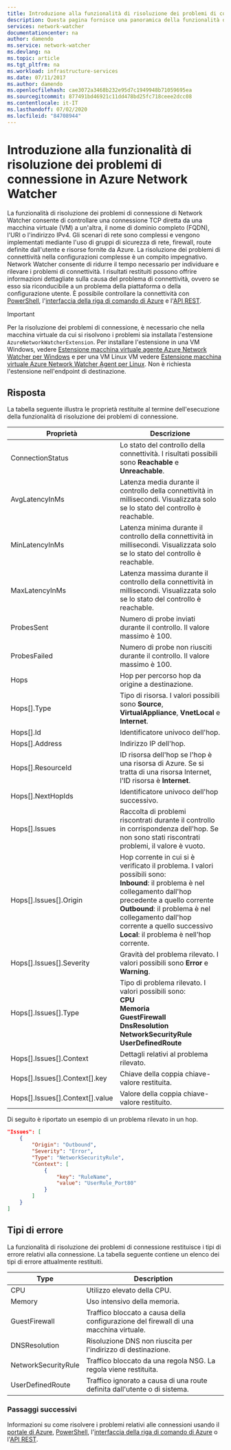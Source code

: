 ```yaml
---
title: Introduzione alla funzionalità di risoluzione dei problemi di connessione di Azure Network Watcher | Microsoft Docs
description: Questa pagina fornisce una panoramica della funzionalità di risoluzione dei problemi di connessione di Network Watcher
services: network-watcher
documentationcenter: na
author: damendo
ms.service: network-watcher
ms.devlang: na
ms.topic: article
ms.tgt_pltfrm: na
ms.workload: infrastructure-services
ms.date: 07/11/2017
ms.author: damendo
ms.openlocfilehash: cae3072a3468b232e95d7c1949948b71059695ea
ms.sourcegitcommit: 877491bd46921c11dd478bd25fc718ceee2dcc08
ms.contentlocale: it-IT
ms.lasthandoff: 07/02/2020
ms.locfileid: "84708944"
---
```

# <a name="introduction-to-connection-troubleshoot-in-azure-network-watcher"></a>Introduzione alla funzionalità di risoluzione dei problemi di connessione in Azure Network Watcher

La funzionalità di risoluzione dei problemi di connessione di Network Watcher consente di controllare una connessione TCP diretta da una macchina virtuale (VM) a un'altra, il nome di dominio completo (FQDN), l'URI o l'indirizzo IPv4. Gli scenari di rete sono complessi e vengono implementati mediante l'uso di gruppi di sicurezza di rete, firewall, route definite dall'utente e risorse fornite da Azure. La risoluzione dei problemi di connettività nella configurazioni complesse è un compito impegnativo. Network Watcher consente di ridurre il tempo necessario per individuare e rilevare i problemi di connettività. I risultati restituiti possono offrire informazioni dettagliate sulla causa del problema di connettività, ovvero se esso sia riconducibile a un problema della piattaforma o della configurazione utente. È possibile controllare la connettività con [PowerShell](network-watcher-connectivity-powershell.md), l'[interfaccia della riga di comando di Azure](network-watcher-connectivity-cli.md) e l'[API REST](network-watcher-connectivity-rest.md).

> [!IMPORTANT]
> Per la risoluzione dei problemi di connessione, è necessario che nella macchina virtuale da cui si risolvono i problemi sia installata l'estensione `AzureNetworkWatcherExtension`. Per installare l'estensione in una VM Windows, vedere [Estensione macchina virtuale agente Azure Network Watcher per Windows](../virtual-machines/windows/extensions-nwa.md?toc=%2fazure%2fnetwork-watcher%2ftoc.json) e per una VM Linux VM vedere [Estensione macchina virtuale Azure Network Watcher Agent per Linux](../virtual-machines/linux/extensions-nwa.md?toc=%2fazure%2fnetwork-watcher%2ftoc.json). Non è richiesta l'estensione nell'endpoint di destinazione.

## <a name="response"></a>Risposta

La tabella seguente illustra le proprietà restituite al termine dell'esecuzione della funzionalità di risoluzione dei problemi di connessione.

|Proprietà  |Descrizione  |
|---------|---------|
|ConnectionStatus     | Lo stato del controllo della connettività. I risultati possibili sono **Reachable** e **Unreachable**.        |
|AvgLatencyInMs     | Latenza media durante il controllo della connettività in millisecondi. Visualizzata solo se lo stato del controllo è reachable.        |
|MinLatencyInMs     | Latenza minima durante il controllo della connettività in millisecondi. Visualizzata solo se lo stato del controllo è reachable.        |
|MaxLatencyInMs     | Latenza massima durante il controllo della connettività in millisecondi. Visualizzata solo se lo stato del controllo è reachable.        |
|ProbesSent     | Numero di probe inviati durante il controllo. Il valore massimo è 100.        |
|ProbesFailed     | Numero di probe non riusciti durante il controllo. Il valore massimo è 100.        |
|Hops     | Hop per percorso hop da origine a destinazione.        |
|Hops[].Type     | Tipo di risorsa. I valori possibili sono **Source**, **VirtualAppliance**, **VnetLocal** e **Internet**.        |
|Hops[].Id | Identificatore univoco dell'hop.|
|Hops[].Address | Indirizzo IP dell'hop.|
|Hops[].ResourceId | ID risorsa dell'hop se l'hop è una risorsa di Azure. Se si tratta di una risorsa Internet, l'ID risorsa è **Internet**. |
|Hops[].NextHopIds | Identificatore univoco dell'hop successivo.|
|Hops[].Issues | Raccolta di problemi riscontrati durante il controllo in corrispondenza dell'hop. Se non sono stati riscontrati problemi, il valore è vuoto.|
|Hops[].Issues[].Origin | Hop corrente in cui si è verificato il problema. I valori possibili sono:<br/> **Inbound**: il problema è nel collegamento dall'hop precedente a quello corrente<br/>**Outbound**: il problema è nel collegamento dall'hop corrente a quello successivo<br/>**Local**: il problema è nell'hop corrente.|
|Hops[].Issues[].Severity | Gravità del problema rilevato. I valori possibili sono **Error** e **Warning**. |
|Hops[].Issues[].Type |Tipo di problema rilevato. I valori possibili sono: <br/>**CPU**<br/>**Memoria**<br/>**GuestFirewall**<br/>**DnsResolution**<br/>**NetworkSecurityRule**<br/>**UserDefinedRoute** |
|Hops[].Issues[].Context |Dettagli relativi al problema rilevato.|
|Hops[].Issues[].Context[].key |Chiave della coppia chiave-valore restituita.|
|Hops[].Issues[].Context[].value |Valore della coppia chiave-valore restituito.|

Di seguito è riportato un esempio di un problema rilevato in un hop.

```json
"Issues": [
    {
        "Origin": "Outbound",
        "Severity": "Error",
        "Type": "NetworkSecurityRule",
        "Context": [
            {
                "key": "RuleName",
                "value": "UserRule_Port80"
            }
        ]
    }
]
```
## <a name="fault-types"></a>Tipi di errore

La funzionalità di risoluzione dei problemi di connessione restituisce i tipi di errore relativi alla connessione. La tabella seguente contiene un elenco dei tipi di errore attualmente restituiti.

|Type  |Description  |
|---------|---------|
|CPU     | Utilizzo elevato della CPU.       |
|Memory     | Uso intensivo della memoria.       |
|GuestFirewall     | Traffico bloccato a causa della configurazione del firewall di una macchina virtuale.        |
|DNSResolution     | Risoluzione DNS non riuscita per l'indirizzo di destinazione.        |
|NetworkSecurityRule    | Traffico bloccato da una regola NSG. La regola viene restituita.        |
|UserDefinedRoute|Traffico ignorato a causa di una route definita dall'utente o di sistema. |

### <a name="next-steps"></a>Passaggi successivi

Informazioni su come risolvere i problemi relativi alle connessioni usando il [portale di Azure](network-watcher-connectivity-portal.md), [PowerShell](network-watcher-connectivity-powershell.md), l'[interfaccia della riga di comando di Azure](network-watcher-connectivity-cli.md) o l'[API REST](network-watcher-connectivity-rest.md).